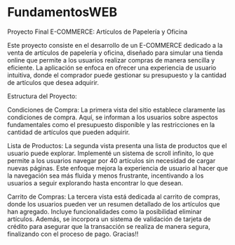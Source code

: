 # FundamentosWEB
Proyecto Final E-COMMERCE: Artículos de Papelería y Oficina

Este proyecto consiste en el desarrollo de un E-COMMERCE dedicado a la venta de artículos de papelería y oficina, diseñado para simular una tienda online que permite a los usuarios realizar compras de manera sencilla y eficiente. La aplicación se enfoca en ofrecer una experiencia de usuario intuitiva, donde el comprador puede gestionar su presupuesto y la cantidad de artículos que desea adquirir.

Estructura del Proyecto:

Condiciones de Compra:
La primera vista del sitio establece claramente las condiciones de compra. Aquí, se informan a los usuarios sobre aspectos fundamentales como el presupuesto disponible y las restricciones en la cantidad de artículos que pueden adquirir.

Lista de Productos:
La segunda vista presenta una lista de productos que el usuario puede explorar. Implementé un sistema de scroll infinito, lo que permite a los usuarios navegar por 40 artículos sin necesidad de cargar nuevas páginas. Este enfoque mejora la experiencia de usuario al hacer que la navegación sea más fluida y menos frustrante, incentivando a los usuarios a seguir explorando hasta encontrar lo que desean.

Carrito de Compras:
La tercera vista está dedicada al carrito de compras, donde los usuarios pueden ver un resumen detallado de los artículos que han agregado. Incluye funcionalidades como la posibilidad eliminar artículos. Además, se incorpora un sistema de validación de tarjeta de crédito para asegurar que la transacción se realiza de manera segura, finalizando con el proceso de pago.
Gracias!!
